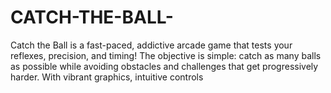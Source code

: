 # CATCH-THE-BALL-
Catch the Ball is a fast-paced, addictive arcade game that tests your reflexes, precision, and timing! The objective is simple: catch as many balls as possible while avoiding obstacles and challenges that get progressively harder. With vibrant graphics, intuitive controls
